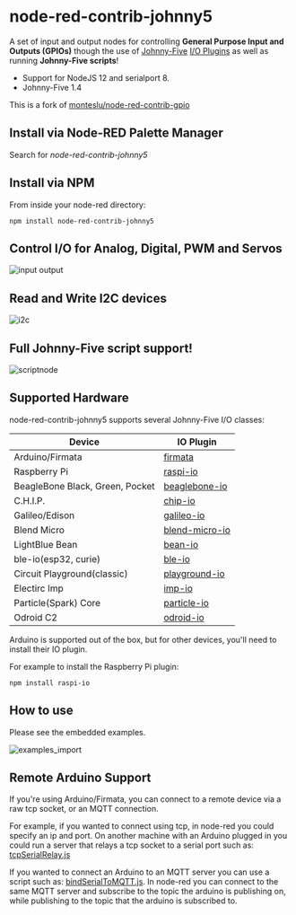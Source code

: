 node-red-contrib-johnny5
========================

A set of input and output nodes for controlling **General Purpose Input and Outputs (GPIOs)** though the use of [Johnny-Five](https://github.com/rwaldron/johnny-five) [I/O Plugins](https://github.com/rwaldron/johnny-five/wiki/IO-Plugins) as well as running **Johnny-Five scripts**!

* Support for NodeJS 12 and serialport 8.
* Johnny-Five 1.4

This is a fork of [monteslu/node-red-contrib-gpio](https://github.com/monteslu/node-red-contrib-gpio)

## Install via Node-RED Palette Manager

Search for *node-red-contrib-johnny5*

## Install via NPM

From inside your node-red directory:
```
npm install node-red-contrib-johnny5
```

## Control I/O for Analog, Digital, PWM and Servos

![input output](in_out.png)

## Read and Write I2C devices
![i2c](i2c.png)

## Full Johnny-Five script support!

![scriptnode](scriptnode.png)

## Supported Hardware

node-red-contrib-johnny5 supports several Johnny-Five I/O classes:

| Device | IO Plugin |
|----------|-------------|
|Arduino/Firmata|[firmata](https://github.com/jgautier/firmata)|
|Raspberry Pi|[raspi-io](https://github.com/bryan-m-hughes/raspi-io)|
|BeagleBone Black, Green, Pocket|[beaglebone-io](https://github.com/julianduque/beaglebone-io)|
|C.H.I.P.|[chip-io](https://github.com/sandeepmistry/node-chip-io)|
|Galileo/Edison|[galileo-io](https://github.com/rwaldron/galileo-io/)|
|Blend Micro|[blend-micro-io](https://github.com/noopkat/blend-micro-io)|
|LightBlue Bean|[bean-io](https://github.com/monteslu/bean-io/)|
|ble-io(esp32, curie)|[ble-io](https://github.com/monteslu/ble-io/)|
|Circuit Playground(classic)|[playground-io](https://github.com/rwaldron/playground-io)|
|Electirc Imp|[imp-io](https://github.com/rwaldron/imp-io/)|
|Particle(Spark) Core|[particle-io](https://github.com/rwaldron/particle-io/)|
|Odroid C2|[odroid-io](https://github.com/racerxdl/odroid-io/)|


Arduino is supported out of the box, but for other devices, you'll need to install their IO plugin.

For example to install the Raspberry Pi plugin:

```
npm install raspi-io
```

## How to use

Please see the embedded examples.

![examples_import](examples_import.png)

## Remote Arduino Support

If you're using Arduino/Firmata, you can connect to a remote device via a raw tcp socket, or an MQTT connection.

For example, if you wanted to connect using tcp, in node-red you could specify an ip and port.  On another machine with an Arduino plugged in you could run a server that relays a tcp socket to a serial port such as: [tcpSerialRelay.js](https://gist.github.com/monteslu/b5ad4c46c9b6b78f7aea)

If you wanted to connect an Arduino to an MQTT server you can use a script such as: [bindSerialToMQTT.js](https://gist.github.com/monteslu/64372bcdff6f56458ec6).  In node-red you can connect to the same MQTT server and subscribe to the topic the arduino is publishing on, while publishing to the topic that the arduino is subscribed to.
